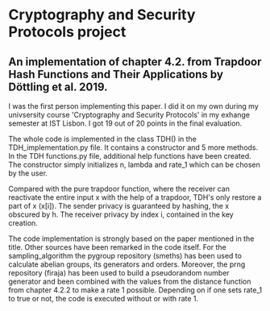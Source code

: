 # Cryptography and Security Protocols project
## An implementation of chapter 4.2. from Trapdoor Hash Functions and Their Applications by Döttling et al. 2019.

I was the first person implementing this paper. I did it on my own during my univsersity course 'Cryptography and Security Protocols' in my exhange semester at IST Lisbon. I got 19 out of 20 points in the final evaluation.

The whole code is implemented in the class TDH() in the TDH_implementation.py file. It contains a constructor and 5 more methods. In the TDH functions.py file, additional help functions have been created. The constructor simply initializes n, lambda and rate_1 which can be chosen by the user.

Compared with the pure trapdoor function, where the receiver can reactivate the entire input x with the help of a trapdoor, TDH's only restore a part of x (x[i]). The sender privacy is guaranteed by hashing, the x obscured by h. The receiver privacy by index i, contained in the key creation.

The code implementation is strongly based on the paper mentioned in the title. Other sources have been remarked in the code itself. For the sampling_algorithm the pygroup repository (smeths) has been used to calculate abelian groups, its generators and orders. Moreover, the prng repository (firaja) has been used to build a pseudorandom number generator and been combined with the values from the distance function from chapter 4.2.2 to make a rate 1 possible. Depending on if one sets rate_1 to true or not, the code is executed without or with rate 1.

